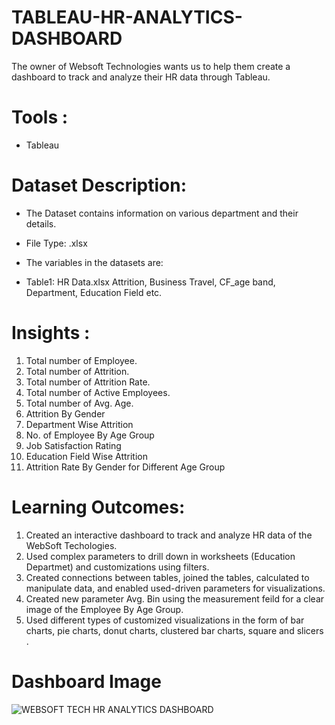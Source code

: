 # TABLEAU-HR-ANALYTICS-DASHBOARD
The owner of Websoft Technologies wants us to help them create a dashboard to track and analyze their HR data through Tableau.

# Tools :
* Tableau

# Dataset Description:
* The Dataset contains information on various department and their details.
* File Type: .xlsx

* The variables in the datasets are:
* Table1: HR Data.xlsx Attrition, Business Travel, CF_age band, Department, Education Field etc.

# Insights :
1) Total number of Employee.
2) Total number of Attrition.
3) Total number of Attrition Rate.
4) Total number of Active Employees.
5) Total number of Avg. Age.
6) Attrition By Gender
7) Department Wise Attrition
8) No. of Employee By Age Group
9) Job Satisfaction Rating
10) Education Field Wise Attrition
11) Attrition Rate By Gender for Different Age Group
    
# Learning Outcomes:
1) Created an interactive dashboard to track and analyze HR data of the WebSoft Techologies.
2) Used complex parameters to drill down in worksheets (Education Departmet) and customizations using filters.
3) Created connections between tables, joined the tables, calculated to manipulate data, and enabled used-driven parameters for visualizations.
4) Created new parameter Avg. Bin using the measurement feild for a clear image of the Employee By Age Group.
5) Used different types of customized visualizations in the form of bar charts, pie charts, donut charts, clustered bar charts, square and slicers .

# Dashboard Image
![WEBSOFT TECH HR ANALYTICS DASHBOARD](https://github.com/frmas5pd8/TABLEAU-HR-ANALYTICS-DASHBOARD/assets/98344555/1acc86df-34f5-49c3-8d86-742f3e8dbbd2)
